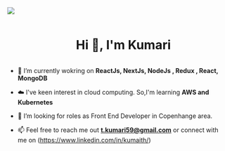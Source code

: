 
<!--
**kumarith/kumarith** is a ✨ _special_ ✨ repository because its `README.md` (this file) appears on your GitHub profile.

Here are some ideas to get you started:

- 🔭 I’m currently working on ...
- 🌱 I’m currently learning ...
- 👯 I’m looking to collaborate on ...
- 🤔 I’m looking for help with ...
- 💬 Ask me about ...
- 📫 How to reach me: ...
- 😄 Pronouns: ...
- ⚡ Fun fact: ...
-->

<!--horizontal divider(gradiant)-->
<img src="https://user-images.githubusercontent.com/73097560/115834477-dbab4500-a447-11eb-908a-139a6edaec5c.gif">

<!--h1 without bottom border-->
<div id="user-content-toc">
  <ul align="center">
    <summary><h1 style="display: inline-block">Hi 👋, I'm Kumari </h1></summary>
  </ul>
</div>



<!--h2 without bottom border
<div id="user-content-toc">
  <ul align="center">
    <summary><h2 style="display: inline-block">Confusion is part of Programming</h2></summary>
  </ul>
</div>
-->

<!--Intro start-->
- 🔭 I’m currently wokring on **ReactJs, NextJs, NodeJs , Redux , React, MongoDB**

- ☁️ I've keen interest in cloud computing. So,I'm learning **AWS and Kubernetes**

- 🤔 I’m looking for roles as Front End Developer in Copenhange area.

- 📫 Feel free to reach me out **t.kumari59@gmail.com** or connect with me on  (https://www.linkedin.com/in/kumaith/) 

<!--Intro end-->


   


